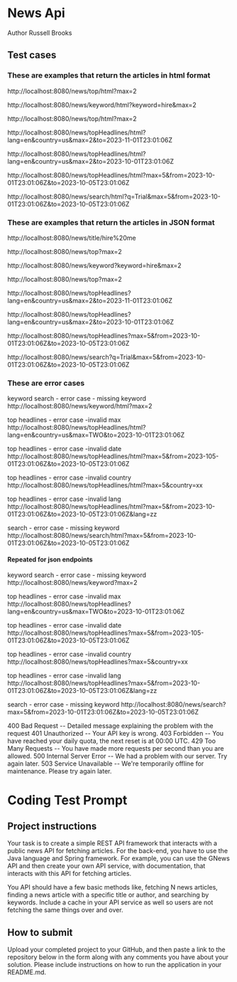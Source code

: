 # News Api
Author Russell Brooks



## Test cases

### These are examples that return the articles in html format
http://localhost:8080/news/top/html?max=2

http://localhost:8080/news/keyword/html?keyword=hire&max=2

http://localhost:8080/news/top/html?max=2

http://localhost:8080/news/topHeadlines/html?lang=en&country=us&max=2&to=2023-11-01T23:01:06Z

http://localhost:8080/news/topHeadlines/html?lang=en&country=us&max=2&to=2023-10-01T23:01:06Z

http://localhost:8080/news/topHeadlines/html?max=5&from=2023-10-01T23:01:06Z&to=2023-10-05T23:01:06Z

http://localhost:8080/news/search/html?q=Trial&max=5&from=2023-10-01T23:01:06Z&to=2023-10-05T23:01:06Z

### These are examples that return the articles in JSON format
http://localhost:8080/news/title/hire%20me

http://localhost:8080/news/top?max=2

http://localhost:8080/news/keyword?keyword=hire&max=2

http://localhost:8080/news/top?max=2

http://localhost:8080/news/topHeadlines?lang=en&country=us&max=2&to=2023-11-01T23:01:06Z

http://localhost:8080/news/topHeadlines?lang=en&country=us&max=2&to=2023-10-01T23:01:06Z

http://localhost:8080/news/topHeadlines?max=5&from=2023-10-01T23:01:06Z&to=2023-10-05T23:01:06Z

http://localhost:8080/news/search?q=Trial&max=5&from=2023-10-01T23:01:06Z&to=2023-10-05T23:01:06Z

### These are error cases
keyword search - error case - missing keyword
http://localhost:8080/news/keyword/html?max=2

top headlines - error case -invalid max
http://localhost:8080/news/topHeadlines/html?lang=en&country=us&max=TWO&to=2023-10-01T23:01:06Z

top headlines - error case -invalid date
http://localhost:8080/news/topHeadlines/html?max=5&from=2023-105-01T23:01:06Z&to=2023-10-05T23:01:06Z

top headlines - error case -invalid country
http://localhost:8080/news/topHeadlines/html?max=5&country=xx

top headlines - error case -invalid lang
http://localhost:8080/news/topHeadlines/html?max=5&from=2023-10-01T23:01:06Z&to=2023-10-05T23:01:06Z&lang=zz

search - error case - missing keyword
http://localhost:8080/news/search/html?max=5&from=2023-10-01T23:01:06Z&to=2023-10-05T23:01:06Z

#### Repeated for json endpoints

keyword search - error case - missing keyword
http://localhost:8080/news/keyword?max=2

top headlines - error case -invalid max
http://localhost:8080/news/topHeadlines?lang=en&country=us&max=TWO&to=2023-10-01T23:01:06Z

top headlines - error case -invalid date
http://localhost:8080/news/topHeadlines?max=5&from=2023-105-01T23:01:06Z&to=2023-10-05T23:01:06Z

top headlines - error case -invalid country
http://localhost:8080/news/topHeadlines?max=5&country=xx

top headlines - error case -invalid lang
http://localhost:8080/news/topHeadlines?max=5&from=2023-10-01T23:01:06Z&to=2023-10-05T23:01:06Z&lang=zz

search - error case - missing keyword
http://localhost:8080/news/search?max=5&from=2023-10-01T23:01:06Z&to=2023-10-05T23:01:06Z





400	Bad Request -- Detailed message explaining the problem with the request
401	Unauthorized -- Your API key is wrong.
403	Forbidden -- You have reached your daily quota, the next reset is at 00:00 UTC.
429	Too Many Requests -- You have made more requests per second than you are allowed.
500	Internal Server Error -- We had a problem with our server. Try again later.
503	Service Unavailable -- We're temporarily offline for maintenance. Please try again later.



# Coding Test Prompt

## Project instructions
Your task is to create a simple REST API framework that interacts with a public news API for fetching articles. For the back-end, you have to use the Java language and Spring framework. For example, you can use the GNews API and then create your own API service, with documentation, that interacts with this API for fetching articles.



You API should have a few basic methods like, fetching N news articles, finding a news article with a specific title or author, and searching by keywords. Include a cache in your API service as well so users are not fetching the same things over and over.



## How to submit
Upload your completed project to your GitHub, and then paste a link to the repository below in the form along with any comments you have about your solution. Please include instructions on how to run the application in your README.md.